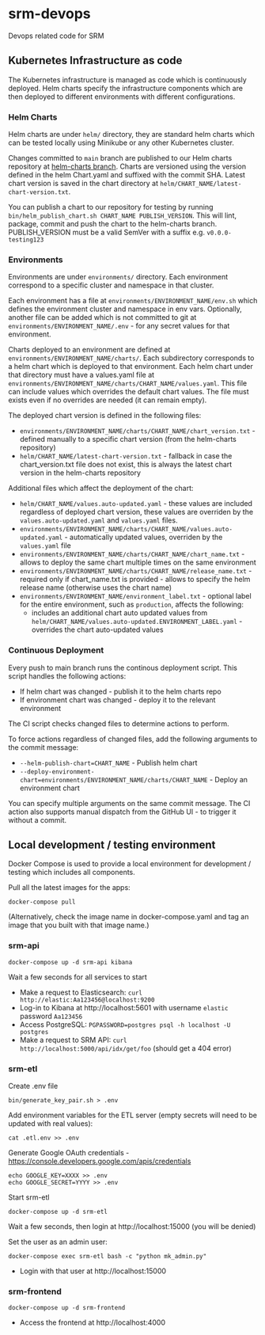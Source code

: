 # srm-devops

Devops related code for SRM

## Kubernetes Infrastructure as code

The Kubernetes infrastructure is managed as code which is continuously deployed.
Helm charts specify the infrastructure components which are then deployed to different environments with different configurations.

### Helm Charts

Helm charts are under `helm/` directory, they are standard helm charts which can be tested locally using Minikube or any other Kubernetes cluster.

Changes committed to `main` branch are published to our Helm charts repository at [helm-charts branch](https://github.com/whiletrue-industries/srm-devops/tree/helm-charts).
Charts are versioned using the version defined in the helm Chart.yaml and suffixed with the commit SHA.
Latest chart version is saved in the chart directory at `helm/CHART_NAME/latest-chart-version.txt`.

You can publish a chart to our repository for testing by running `bin/helm_publish_chart.sh CHART_NAME PUBLISH_VERSION`.
This will lint, package, commit and push the chart to the helm-charts branch.
PUBLISH_VERSION must be a valid SemVer with a suffix e.g. `v0.0.0-testing123`

### Environments

Environments are under `environments/` directory. Each environment correspond to a specific cluster and namespace in that cluster.

Each environment has a file at `environments/ENVIRONMENT_NAME/env.sh` which defines the environment cluster and namespace in env vars.
Optionally, another file can be added which is not committed to git at `environments/ENVIRONMENT_NAME/.env` - for any secret values for that environment.

Charts deployed to an environment are defined at `environments/ENVIRONMENT_NAME/charts/`.
Each subdirectory corresponds to a helm chart which is deployed to that environment.
Each helm chart under that directory must have a values.yaml file at `environments/ENVIRONMENT_NAME/charts/CHART_NAME/values.yaml`.
This file can include values which overrides the default chart values. The file must exists even if no overrides are needed (it can remain empty).

The deployed chart version is defined in the following files:

* `environments/ENVIRONMENT_NAME/charts/CHART_NAME/chart_version.txt` - defined manually to a specific chart version (from the helm-charts repository)
* `helm/CHART_NAME/latest-chart-version.txt` - fallback in case the chart_version.txt file does not exist, this is always the latest chart version in the helm-charts repository

Additional files which affect the deployment of the chart:

* `helm/CHART_NAME/values.auto-updated.yaml` - these values are included regardless of deployed chart version, these values are overriden by the `values.auto-updated.yaml` and `values.yaml` files.
* `environments/ENVIRONMENT_NAME/charts/CHART_NAME/values.auto-updated.yaml` - automatically updated values, overriden by the `values.yaml` file
* `environments/ENVIRONMENT_NAME/charts/CHART_NAME/chart_name.txt` - allows to deploy the same chart multiple times on the same environment
* `environments/ENVIRONMENT_NAME/charts/CHART_NAME/release_name.txt` - required only if chart_name.txt is provided - allows to specify the helm release name (otherwise uses the chart name)
* `environments/ENVIRONMENT_NAME/environment_label.txt` - optional label for the entire environment, such as `production`, affects the following:
    * includes an additional chart auto updated values from `helm/CHART_NAME/values.auto-updated.ENVIRONMENT_LABEL.yaml` - overrides the chart auto-updated values

### Continuous Deployment

Every push to main branch runs the continous deployment script.
This script handles the following actions:

* If helm chart was changed - publish it to the helm charts repo
* If environment chart was changed - deploy it to the relevant environment

The CI script checks changed files to determine actions to perform.

To force actions regardless of changed files, add the following arguments to the commit message:

* `--helm-publish-chart=CHART_NAME` - Publish helm chart
* `--deploy-environment-chart=environments/ENVIRONMENT_NAME/charts/CHART_NAME` - Deploy an environment chart

You can specify multiple arguments on the same commit message.
The CI action also supports manual dispatch from the GitHub UI - to trigger it without a commit.

## Local development / testing environment

Docker Compose is used to provide a local environment for development / testing which includes all components.

Pull all the latest images for the apps:

```
docker-compose pull
```

(Alternatively, check the image name in docker-compose.yaml and tag an image that you built with that image name.)

### srm-api

```
docker-compose up -d srm-api kibana
```

Wait a few seconds for all services to start

* Make a request to Elasticsearch: `curl http://elastic:Aa123456@localhost:9200`
* Log-in to Kibana at http://localhost:5601 with username `elastic` password `Aa123456`
* Access PostgreSQL: `PGPASSWORD=postgres psql -h localhost -U postgres`
* Make a request to SRM API: `curl http://localhost:5000/api/idx/get/foo` (should get a 404 error)

### srm-etl

Create .env file

```
bin/generate_key_pair.sh > .env
```

Add environment variables for the ETL server (empty secrets will need to be updated with real values):

```
cat .etl.env >> .env
```

Generate Google OAuth credentials - https://console.developers.google.com/apis/credentials

```
echo GOOGLE_KEY=XXXX >> .env
echo GOOGLE_SECRET=YYYY >> .env
```

Start srm-etl

```
docker-compose up -d srm-etl
```

Wait a few seconds, then login at http://localhost:15000 (you will be denied)

Set the user as an admin user:

```
docker-compose exec srm-etl bash -c "python mk_admin.py"
```

* Login with that user at http://localhost:15000

### srm-frontend

```
docker-compose up -d srm-frontend
```

* Access the frontend at http://localhost:4000
